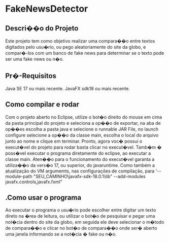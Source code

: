 # FakeNewsDetector

## Descri��o do Projeto
Este projeto tem como objetivo realizar uma compara��o entre textos digitados pelo usu�rio, ou pego aleatoriamente do site da globo, e compar�-los com um banco de fake news para determinar se o texto pode ser uma fake news ou n�o.
## Pr�-Requisitos
Java SE 17 ou mais recente.
JavaFX sdk18 ou mais recente.
## Como compilar e rodar
Com o projeto aberto no Eclipse, utilize o bot�o direito do mouse em cima da pasta principal do projeto e seleciona a op��o de exportar, na aba de op��es escolha a pasta java e selecione o runnable JAR File, no launch configure selecione a op��o da classe main, escolha o local do arquivo junto ao nome e clique em terminar. Pronto, agora voc� possui o execut�vel do projeto para rodar basta clicar no execut�vel. 
Tamb�m � poss�vel executar o programa diretamente do eclipse, ao executar a classe main.
Aten��o para o funcionamento do execut�vel garanta a utiliza��o da vers�o 17, ou superior, do javaruntime. Como também a atualização do VM argumemts, nas configurações de compilação, para '--module-path "SEU_CAMINHO\javafx-sdk-18.0.1\lib" --add-modules javafx.controls,javafx.fxml"
## .Como usar o programa
Ao executar o programa o usu�rio pode escolher entre digitar um texto direto na �rea de leitura, ou  utilizar o bot�o de pesquisar e pegar uma not�cia dentro do site da globo, em seguida ele deve selecionar o m�todo de compara��o e clicar no bot�o de compara��o onde ser� aberto uma janela informando se a not�cia � fake ou n�o.
